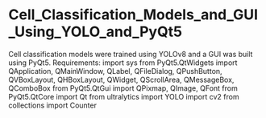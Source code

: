 # Cell_Classification_Models_and_GUI_Using_YOLO_and_PyQt5
 Cell classification models were trained using YOLOv8 and a GUI was built using PyQt5.
 Requirements:
 import sys
from PyQt5.QtWidgets import QApplication, QMainWindow, QLabel, QFileDialog, QPushButton, QVBoxLayout, QHBoxLayout, QWidget, QScrollArea, QMessageBox, QComboBox
from PyQt5.QtGui import QPixmap, QImage, QFont
from PyQt5.QtCore import Qt
from ultralytics import YOLO
import cv2
from collections import Counter
 
 
